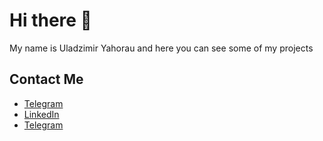 # Hi there 👋

My name is Uladzimir Yahorau and here you can see some of my projects

## Contact Me
* [Telegram](https://t.me/WorstLosing)
* [LinkedIn](https://www.linkedin.com/in/yahorauu/)
* [Telegram](mailto:evv2712@gmail.com)


